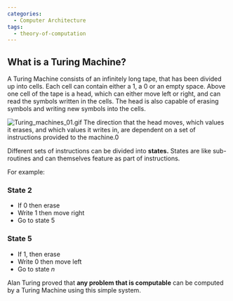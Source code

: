 ```yaml
---
categories:
  - Computer Architecture
tags:
  - theory-of-computation
---
```


## What is a Turing Machine?

A Turing Machine consists of an infinitely long tape, that has been divided up
into cells. Each cell can contain either a 1, a 0 or an empty space. Above one
cell of the tape is a head, which can either move left or right, and can read
the symbols written in the cells. The head is also capable of erasing symbols
and writing new symbols into the cells.

![Turing_machines_01.gif](Turing_machines_01.gif) The direction that the
head moves, which values it erases, and which values it writes in, are dependent
on a set of instructions provided to the machine.0

Different sets of instructions can be divided into **states.** States are like
sub-routines and can themselves feature as part of instructions.

For example:

### State 2

- If 0 then erase
- Write 1 then move right
- Go to state 5

### State 5

- If 1, then erase
- Write 0 then move left
- Go to state _n_

Alan Turing proved that **any problem that is computable** can be computed by a
Turing Machine using this simple system.

